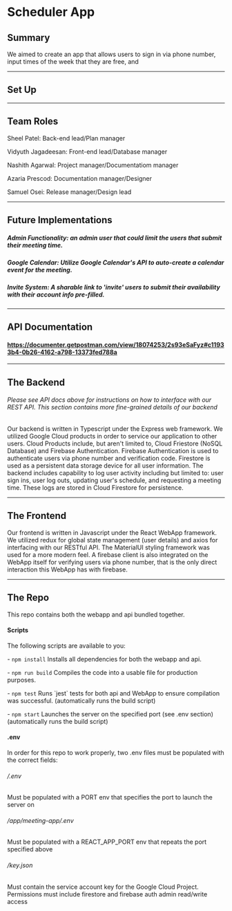 <!DOCTYPE html>
<html lang="en">
<body>
    <h1>Scheduler App</h1>
    <h2>Summary</h2>
    We aimed to create an app that allows users to sign in via phone number, input times of the week that they are free, and 
    <hr>
    <h2>Set Up</h2>
    <hr>
    <h2>Team Roles</h2>
    <p>Sheel Patel: Back-end lead/Plan manager</p>
    <p>Vidyuth Jagadeesan: Front-end lead/Database manager</p>
    <p>Nashith Agarwal: Project manager/Documentatiom manager</p>
    <p>Azaria Prescod: Documentation manager/Designer</p>
    <p>Samuel Osei: Release manager/Design lead</p>
    <hr>
    <h2>Future Implementations</h2>
    <h5>Admin Functionality: an admin user that could limit the users that submit their meeting time.</h5>
    <h5>Google Calendar: Utilize Google Calendar's API to auto-create a calendar event for the meeting.</h5>
    <h5>Invite System: A sharable link to 'invite' users to submit their availability with their account info pre-filled.</h5>
    <hr>
    <h2>API Documentation</h2>
    <h4><a href="https://documenter.getpostman.com/view/18074253/2s93eSaFyz#c11933b4-0b26-4162-a798-13373fed788a" target="_blank">https://documenter.getpostman.com/view/18074253/2s93eSaFyz#c11933b4-0b26-4162-a798-13373fed788a</a></h4>
    <hr>
    <h2>The Backend</h2>
    <h6>Please see API docs above for instructions on how to interface with our REST API. This section contains more fine-grained details of our backend</h6>
    <p>Our backend is written in Typescript under the Express web framework. We utilized Google Cloud products in order to service our application to other users. Cloud Products include, but aren't limited to, Cloud Friestore (NoSQL Database) and Firebase Authentication. Firebase Authentication is used to authenticate users via phone number and verification code. Firestore is used as a persistent data storage device for all user information. The backend includes capability to log user activity including but limited to: user sign ins, user log outs, updating user's schedule, and requesting a meeting time. These logs are stored in Cloud Firestore for persistence.</p>
    <hr>
    <h2>The Frontend</h2>
    <p>Our frontend is written in Javascript under the React WebApp framework. We utilized redux for global state management (user details) and axios for interfacing with our RESTful API. The MaterialUI styling framework was used for a more modern feel. A firebase client is also integrated on the WebApp itself for verifying users via phone number, that is the only direct interaction this WebApp has with firebase.</p>
    <hr>
    <h2>The Repo</h2>
    <p>This repo contains both the webapp and api bundled together.</p>
    <h4>Scripts</h4>
    <p>The following scripts are available to you:</p>
    <p>- <code>npm install</code> Installs all dependencies for both the webapp and api.</p>
    <p>- <code>npm run build</code> Compiles the code into a usable file for production purposes.</p>
    <p>- <code>npm test</code> Runs `jest` tests for both api and WebApp to ensure compilation was successful. (automatically runs the build script)</p>
    <p>- <code>npm start</code> Launches the server on the specified port (see .env section) (automatically runs the build script)</p>
    <h4>.env</h4>
    <h7>In order for this repo to work properly, two .env files must be populated with the correct fields:</h7>
    <h6>/.env</h6>
    <p>Must be populated with a PORT env that specifies the port to launch the server on</p>
    <h6>/app/meeting-app/.env</h6>
    <p>Must be populated with a REACT_APP_PORT env that repeats the port specified above</p>
    <h6>/key.json</h6>
    <p>Must contain the service account key for the Google Cloud Project. Permissions must include firestore and firebase auth admin read/write access</p>
</body>
</html>
